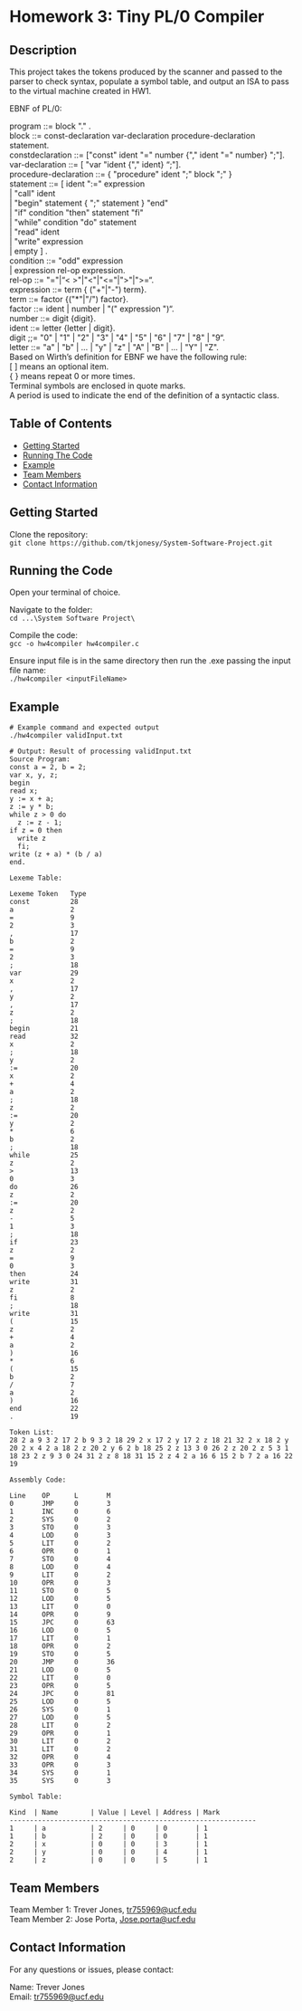 # Homework 3: Tiny PL/0 Compiler

## Description

This project takes the tokens produced by the scanner and passed to the parser to check syntax, populate a symbol table, and output an ISA to pass to the virtual machine created in HW1.

EBNF of PL/0:<br>

program ::= block "." .<br>
block ::= const-declaration var-declaration procedure-declaration statement.<br>
constdeclaration ::= ["const" ident "=" number {"," ident "=" number} ";"].<br>
var-declaration ::= [ "var "ident {"," ident} “;"].<br>
procedure-declaration ::= { "procedure" ident ";" block ";" }<br>
statement ::= [ ident ":=" expression<br>
  | "call" ident<br>
  | "begin" statement { ";" statement } "end"<br>
  | "if" condition "then" statement "fi"<br>
  | "while" condition "do" statement<br>
  | "read" ident<br>
  | "write" expression<br>
  | empty ] .<br>
condition ::= "odd" expression<br>
  | expression rel-op expression.<br>
rel-op ::= "="|“< >"|"<"|"<="|">"|">=“.<br>
expression ::= term { ("+"|"-") term}.<br>
term ::= factor {("*"|"/") factor}.<br>
factor ::= ident | number | "(" expression ")“.<br>
number ::= digit {digit}.<br>
ident ::= letter {letter | digit}.<br>
digit ;;= "0" | "1" | "2" | "3" | "4" | "5" | "6" | "7" | "8" | "9“.<br>
letter ::= "a" | "b" | … | "y" | "z" | "A" | "B" | ... | "Y" | "Z".<br>
Based on Wirth’s definition for EBNF we have the following rule:<br>
[ ] means an optional item.<br>
{ } means repeat 0 or more times.<br>
Terminal symbols are enclosed in quote marks.<br>
A period is used to indicate the end of the definition of a syntactic class.<br>

## Table of Contents

- [Getting Started](#getting-started)
- [Running The Code](#running-the-code)
- [Example](#example)
- [Team Members](#team-members)
- [Contact Information](#contact-information)

## Getting Started

Clone the repository:<br>
`git clone https://github.com/tkjonesy/System-Software-Project.git`

## Running the Code

Open your terminal of choice.<br>

Navigate to the folder: <br>
`cd ...\System Software Project\`

Compile the code:<br>
`gcc -o hw4compiler hw4compiler.c`

Ensure input file is in the same directory then run the .exe passing the input file name:<br>
`./hw4compiler <inputFileName>`

## Example

```
# Example command and expected output
./hw4compiler validInput.txt

# Output: Result of processing validInput.txt
Source Program:
const a = 2, b = 2;
var x, y, z;
begin
read x;
y := x + a;
z := y * b;
while z > 0 do
  z := z - 1;
if z = 0 then
  write z
  fi;
write (z + a) * (b / a)
end.

Lexeme Table:

Lexeme Token   Type
const          28
a              2
=              9
2              3
,              17
b              2
=              9
2              3
;              18
var            29
x              2
,              17
y              2
,              17
z              2
;              18
begin          21
read           32
x              2
;              18
y              2
:=             20
x              2
+              4
a              2
;              18
z              2
:=             20
y              2
*              6
b              2
;              18
while          25
z              2
>              13
0              3
do             26
z              2
:=             20
z              2
-              5
1              3
;              18
if             23
z              2
=              9
0              3
then           24
write          31
z              2
fi             8
;              18
write          31
(              15
z              2
+              4
a              2
)              16
*              6
(              15
b              2
/              7
a              2
)              16
end            22
.              19

Token List:
28 2 a 9 3 2 17 2 b 9 3 2 18 29 2 x 17 2 y 17 2 z 18 21 32 2 x 18 2 y 20 2 x 4 2 a 18 2 z 20 2 y 6 2 b 18 25 2 z 13 3 0 26 2 z 20 2 z 5 3 1 18 23 2 z 9 3 0 24 31 2 z 8 18 31 15 2 z 4 2 a 16 6 15 2 b 7 2 a 16 22 19

Assembly Code:

Line    OP      L       M
0       JMP     0       3
1       INC     0       6
2       SYS     0       2
3       STO     0       3
4       LOD     0       3
5       LIT     0       2
6       OPR     0       1
7       STO     0       4
8       LOD     0       4
9       LIT     0       2
10      OPR     0       3
11      STO     0       5
12      LOD     0       5
13      LIT     0       0
14      OPR     0       9
15      JPC     0       63
16      LOD     0       5
17      LIT     0       1
18      OPR     0       2
19      STO     0       5
20      JMP     0       36
21      LOD     0       5
22      LIT     0       0
23      OPR     0       5
24      JPC     0       81
25      LOD     0       5
26      SYS     0       1
27      LOD     0       5
28      LIT     0       2
29      OPR     0       1
30      LIT     0       2
31      LIT     0       2
32      OPR     0       4
33      OPR     0       3
34      SYS     0       1
35      SYS     0       3

Symbol Table:

Kind  | Name        | Value | Level | Address | Mark
-------------------------------------------------------------
1     | a           | 2     | 0     | 0       | 1
1     | b           | 2     | 0     | 0       | 1
2     | x           | 0     | 0     | 3       | 1
2     | y           | 0     | 0     | 4       | 1
2     | z           | 0     | 0     | 5       | 1
```

## Team Members

Team Member 1: Trever Jones, tr755969@ucf.edu<br>
Team Member 2: Jose Porta, Jose.porta@ucf.edu<br>

## Contact Information

For any questions or issues, please contact:

Name: Trever Jones<br>
Email: tr755969@ucf.edu
